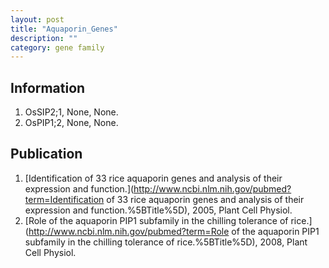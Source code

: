 ```yaml
---
layout: post
title: "Aquaporin_Genes"
description: ""
category: gene family
---
```


## Information
1. OsSIP2;1, None, None.
2. OsPIP1;2, None, None.

## Publication
1. [Identification of 33 rice aquaporin genes and analysis of their expression and function.](http://www.ncbi.nlm.nih.gov/pubmed?term=Identification of 33 rice aquaporin genes and analysis of their expression and function.%5BTitle%5D), 2005, Plant Cell Physiol.
2. [Role of the aquaporin PIP1 subfamily in the chilling tolerance of rice.](http://www.ncbi.nlm.nih.gov/pubmed?term=Role of the aquaporin PIP1 subfamily in the chilling tolerance of rice.%5BTitle%5D), 2008, Plant Cell Physiol.


